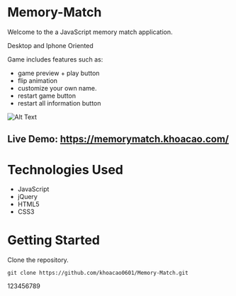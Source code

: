 
# Memory-Match
Welcome to the a JavaScript memory match application.

Desktop and Iphone Oriented

Game includes features such as:
- game preview + play button
- flip animation
- customize your own name.
- restart game button
- restart all information button

![Alt Text](https://github.com/khoacao0601/Memory-Match/blob/master/memory-match.gif)

## Live Demo: https://memorymatch.khoacao.com/

# Technologies Used
- JavaScript
- jQuery
- HTML5
- CSS3

# Getting Started
Clone the repository.

`git clone https://github.com/khoacao0601/Memory-Match.git`

123456789
